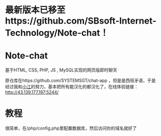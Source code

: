 # 最新版本已移至https://github.com/SBsoft-Internet-Technology/Note-chat！
# Note-chat
基于HTML, CSS, PHP, JS , MySQL实现的网页版即时聊天      
     
原仓库在https://github.com/SYSTEMSGT/chat-app ，但是是西班牙语，于是经过我和[小江](https://github.com/xiaojiangxj233)的努力，基本把所有能汉化的都汉化了，在线体验链接：http://43.139.177.197:5244/           

# 教程
很简单，在/php/config.php里配置数据库，然后访问你的域名就好了
